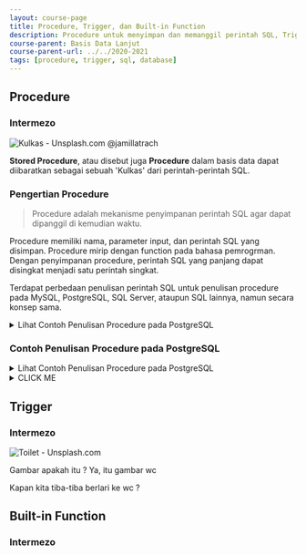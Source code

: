 ```yaml
---
layout: course-page
title: Procedure, Trigger, dan Built-in Function
description: Procedure untuk menyimpan dan memanggil perintah SQL, Trigger memanggil perintah SQL berdasarkan event tertentu, Built-in Function menyediakan beragam fungsi untuk membantu query SQL
course-parent: Basis Data Lanjut
course-parent-url: ../../2020-2021
tags: [procedure, trigger, sql, database]
---
```


## Procedure

### Intermezo
![Kulkas - Unsplash.com @jamillatrach](https://images.unsplash.com/photo-1571175443880-49e1d25b2bc5?ixlib=rb-1.2.1&auto=format&fit=crop&w=300&q=80)

**Stored Procedure**, atau disebut juga **Procedure** dalam basis data dapat diibaratkan sebagai sebuah 'Kulkas' dari perintah-perintah SQL. 

### Pengertian Procedure

> Procedure adalah mekanisme penyimpanan perintah SQL agar dapat dipanggil di kemudian waktu.

Procedure memiliki nama, parameter input, dan perintah SQL yang disimpan. Procedure mirip dengan function pada bahasa pemrogrman. Dengan penyimpanan procedure, perintah SQL yang panjang dapat disingkat menjadi satu perintah singkat.

Terdapat perbedaan penulisan perintah SQL untuk penulisan procedure pada MySQL, PostgreSQL, SQL Server, ataupun SQL lainnya, namun secara konsep sama.

<details> 
  <summary>Lihat Contoh Penulisan Procedure pada PostgreSQL</summary>

  ### Contoh Penulisan Procedure pada MySQL

  Contoh-contoh dibawah ini menggunakan [SQLiteonline.com](https://sqliteonline.com/), aplikasi simulasi SQL online untuk SQLite, MySQL / MariaDB, PostgreSQL dan SQL Server. SQLiteonline.com memiliki tabel contoh yaitu **demo**.

  #### Menghitung Data
  Pada contoh ini, procedure **HitungDemo()** dibuat untuk menghitung jumlah data pada tabel demo. 
  1. Buka [SQLiteonline.com](https://sqliteonline.com/)
  2. Klik **MariaDB**
  3. Klik **Click to connect**
  4. Buat perintah SQL seperti di bawah ini untuk membuat procedure **HitungDemo()** yang didalamnya berisi perintah SQL untuk menghitung data pada tabel demo.
    ```sql
    CREATE PROCEDURE HitungDemo()
    SELECT COUNT(*) AS total FROM demo;
    ```
  5. Gunakan perintah SQL di bawah ini untuk memanggil procedure **HitungDemo()** yang telah dibuat
    ```sql
    CALL HitungDemo();
    ```

  #### Menambahkan Data Dengan Parameter
  Pada contoh ini, procedure **InsertDemo(Name, Hint)** dibuat untuk menambah data pada tabel demo dengan parameter **Name** dan **Hint**
  1. Buka [SQLiteonline.com](https://sqliteonline.com/)
  2. Klik **MariaDB**
  3. Klik **Click to connect**
  4. Buat perintah SQL seperti di bawah ini untuk membuat procedure **InsertDemo(Name, Hint)** yang memiliki dua parameter isian yaitu **Name** dan **Hint**. **InsertDemo(Name, Hint)** berisi perintah INSERT untuk menambahkan data Name dan Hint pada tabel demo.
    ```sql
    CREATE PROCEDURE InsertDemo(IN Name VARCHAR(50), IN Hint VARCHAR(50))
    INSERT INTO demo VALUES(NULL, Name, Hint);
    ```
  5. Gunakan perintah SQL di bawah ini untuk memanggil procedure **InsertDemo(Name, Hint)** yang telah dibuat, untuk menambahkan data baru
    ```sql
    CALL InsertDemo('Ujang', 'Menjual bubur tiap hari Senin, Rabu, Sabtu');
    ```
</details>

### Contoh Penulisan Procedure pada PostgreSQL
<details> 
  <summary>Lihat Contoh Penulisan Procedure pada PostgreSQL</summary>

Contoh-contoh dibawah ini menggunakan [SQLiteonline.com](https://sqliteonline.com/), aplikasi simulasi SQL online untuk SQLite, MySQL / MariaDB, PostgreSQL dan SQL Server. SQLiteonline.com memiliki tabel contoh yaitu **demo**.

#### Menghitung Data
Pada contoh ini, procedure **HitungDemo()** dibuat untuk menghitung jumlah data pada tabel demo. 
1. Buka [SQLiteonline.com](https://sqliteonline.com/)
2. Klik **PostgreSQL**
3. Klik **Click to connect**
4. Buat perintah SQL seperti di bawah ini untuk membuat procedure **HitungDemo()** yang didalamnya berisi perintah SQL untuk menghitung data pada tabel demo.
  ```sql
CREATE OR REPLACE FUNCTION HitungDemo()
RETURNS TABLE(total INT) AS $$
  SELECT COUNT(*)::INT AS total FROM demo;
$$ LANGUAGE sql;
  ```
5. Gunakan perintah SQL di bawah ini untuk menampilkan data dari **HitungDemo()** yang telah dibuat
  ```sql
  SELECT * FROM HitungDemo();
  ```
  
#### Menambahkan Data Dengan Parameter
Pada contoh ini, procedure **Insert(Name, Hint)** dibuat untuk menambah data pada tabel demo dengan parameter **Name** dan **Hint**
1. Buka [SQLiteonline.com](https://sqliteonline.com/)
2. Klik **PostgreSQL**
3. Klik **Click to connect**
4. Buat perintah SQL seperti di bawah ini untuk membuat procedure **InsertDemo(ID, Name, Hint)** yang memiliki tiga parameter isian yaitu **ID**, **Name** dan **Hint**. **InsertDemo(ID, Name, Hint)** berisi perintah INSERT untuk menambahkan data Name dan Hint pada tabel demo.
  ```sql
  CREATE OR REPLACE FUNCTION InsertDemo(_id INTEGER, _name VARCHAR(50), _hint VARCHAR(50))
  RETURNS VOID AS $$
    INSERT INTO demo VALUES(_id, _name, _hint);
  $$ LANGUAGE sql;
  ```
5. Gunakan perintah SQL di bawah ini untuk memanggil procedure **InsertDemo(Name, Hint)** yang telah dibuat, untuk menambahkan data baru
  ```sql
  SELECT * FROM InsertDemo(7, 'Ujang', 'Menjual bubur tiap hari Senin, Rabu, Sabtu');
  ```
</details>


<details><summary>CLICK ME</summary>
  
<p>

#### yes, even hidden code blocks!

```python
print("hello world!")
```

</p>
</details>

## Trigger

### Intermezo
![Toilet - Unsplash.com](https://images.unsplash.com/photo-1587527901949-ab0341697c1e?ixlib=rb-1.2.1&ixid=eyJhcHBfaWQiOjEyMDd9&auto=format&fit=crop&w=300&q=80)

Gambar apakah itu ?
Ya, itu gambar wc

Kapan kita tiba-tiba berlari ke wc ?

## Built-in Function

### Intermezo


